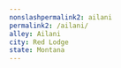 ```yaml
---
﻿nonslashpermalink2: ailani
permalink2: /ailani/
alley: Ailani
city: Red Lodge
state: Montana
---
```

